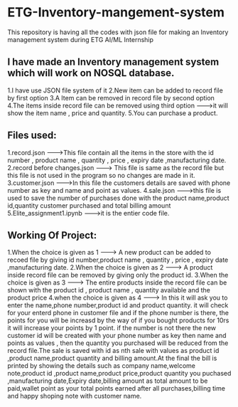 # ETG-Inventory-mangement-system
This repository is having all the codes with json file for making an Inventory management system during ETG AI/ML Internship

## I have made an Inventory management system which will work on NOSQL database. 
1.I have use JSON file system of it
2.New item can be added to record file by first option
3.A Item can be removed in record file by second option 
4.The items inside record file can be removed using third option --->it will show the item name , price and quantity.
5.You can purchase a product.

## Files used: 
1.record.json --->This file contain all the items in the store with the id number , product name , quantity , price , expiry date ,manufacturing date.
2.record before changes.json ---> This file is same as the record file but this file is not used in the program so no changes are made in it.
3.customer.json --->In this file the customers details are saved with phone number as key and name and point as values.
4.sale.json --->this file is used to save the number of purchases done with the product name,product id,quantity customer purchased and total billing amount 
5.Elite_assignment1.ipynb --->it is the entier code file.

## Working Of Project: 
1.When the choice is given as 1 ---> A new product can be added to recoed file by giving id number,product name , quantity , price , expiry date ,manufacturing date.
2.When the choice is given as 2 ---> A product inside record file can be removed by giving only the product id.
3.When the choice is given as 3 ---> The entire products inside the record file can be shown with the product id , product name , quantity available and the product price
4.when the choice is given as 4 ---> In this it will ask you to enter the name,phone number,product id and product quantity. it will check for your enterd phone in customer file and if the phone number is there, the points for you will be increasd by the way of if you bought products for 10rs it will increase your points by 1 point. if the number is not there the new customer id will be created with your phone number as key then name and points as values , then the quantity you purchased will be reduced from the record file.The sale is saved with id as nth sale with values as product id ,product name,product quantity and billing amount.At the final the bill is printed by showing the details such as company name,welcome note,product id ,product name,product price,product quantity you puchased ,manufacturing date,Expiry date,billing amount as total amount to be paid,wallet point as your total points earned after all purchases,billing time and happy shoping note with customer name.

